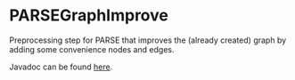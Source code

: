 # PARSEGraphImprove
Preprocessing step for PARSE that improves the (already created) graph by adding some convenience nodes and edges.

Javadoc can be found [here](http://gram21.github.io/PARSEGraphImprove/javadoc/).
